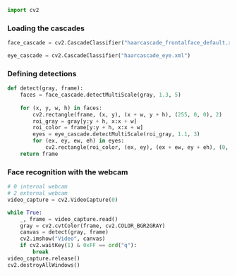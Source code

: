 

```python
import cv2
```

### Loading the cascades


```python
face_cascade = cv2.CascadeClassifier("haarcascade_frontalface_default.xml")
```


```python
eye_cascade = cv2.CascadeClassifier("haarcascade_eye.xml")
```

### Defining detections


```python
def detect(gray, frame):
    faces = face_cascade.detectMultiScale(gray, 1.3, 5)
    
    for (x, y, w, h) in faces:
        cv2.rectangle(frame, (x, y), (x + w, y + h), (255, 0, 0), 2)
        roi_gray = gray[y:y + h, x:x + w]
        roi_color = frame[y:y + h, x:x + w]
        eyes = eye_cascade.detectMultiScale(roi_gray, 1.1, 3)
        for (ex, ey, ew, eh) in eyes:
            cv2.rectangle(roi_color, (ex, ey), (ex + ew, ey + eh), (0, 255, 0), 2)
    return frame        
```

### Face recognition with the webcam


```python
# 0 internal webcam
# 2 external webcam
video_capture = cv2.VideoCapture(0)
```


```python
while True:
    _, frame = video_capture.read()
    gray = cv2.cvtColor(frame, cv2.COLOR_BGR2GRAY)
    canvas = detect(gray, frame)
    cv2.imshow("Video", canvas)
    if cv2.waitKey(1) & 0xFF == ord("q"):
        break
video_capture.release()
cv2.destroyAllWindows()
```
